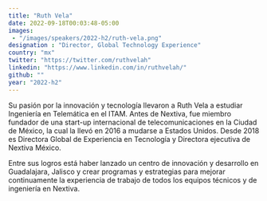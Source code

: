 ```yaml
---
title: "Ruth Vela"
date: 2022-09-18T00:03:48-05:00
images: 
 - "/images/speakers/2022-h2/ruth-vela.png"
designation : "Director, Global Technology Experience"
country: "mx"
twitter: "https://twitter.com/ruthvelah"
linkedin: "https://www.linkedin.com/in/ruthvelah/"
github: ""
year: "2022-h2"
---
```


Su pasión por la innovación y tecnología llevaron a Ruth Vela a estudiar Ingeniería en Telemática en el ITAM. Antes de Nextiva, fue miembro fundador de una start-up internacional de telecomunicaciones en la Ciudad de México, la cual la llevó en 2016 a mudarse a Estados Unidos. Desde 2018 es Directora Global de Experiencia en Tecnología y Directora ejecutiva de Nextiva México.

Entre sus logros está haber lanzado un centro de innovación y desarrollo en Guadalajara, Jalisco y crear programas y estrategias para mejorar continuamente la experiencia de trabajo de todos los equipos técnicos y de ingeniería en Nextiva.